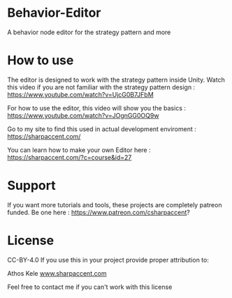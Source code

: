 # Behavior-Editor
A behavior node editor for the strategy pattern and more

# How to use
The editor is designed to work with the strategy pattern inside Unity. 
Watch this video if you are not familiar with the strategy pattern design :
https://www.youtube.com/watch?v=UjcG0B7JFbM

For how to use the editor, this video will show you the basics :
https://www.youtube.com/watch?v=JOgnGG0OQ9w

Go to my site to find this used in actual development enviroment :
https://sharpaccent.com/

You can learn how to make your own Editor here :
https://sharpaccent.com/?c=course&id=27

# Support
If you want more tutorials and tools, these projects are completely patreon funded.
Be one here :
https://www.patreon.com/csharpaccent?



# License
CC-BY-4.0 If you use this in your project provide proper attribution to:

Athos Kele www.sharpaccent.com

Feel free to contact me if you can't work with this license
